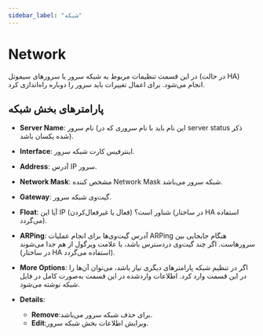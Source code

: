 ```yaml
---
sidebar_label: "شبکه"
---
```

<head>
  <title>شبکه  | مستندات سیموتل</title>
</head>

# Network

در این قسمت تنظیمات مربوط به شبكه سرور یا سرورهای سیموتل (در حالت HA) انجام می‌شود. برای اعمال تغییرات باید سرور را دوباره راه‌اندازی کرد.

## پارامتر‌های بخش شبکه
- **Server Name**: نام سرور (این نام باید با نام سروری كه در server status ذکر شده یكسان باشد).

- **Interface**: اینترفیس کارت شبکه سرور.

- **Address**: آدرس IP سرور.

- **Network Mask**: مشخص کننده Network Mask شبکه سرور می‌باشد.

- **Gateway**: گیت‌وی شبکه سرور.

- **Float**: آیا این IP شناور است؟ (فعال یا غیرفعال‌‌کردن) (در ساختار HA استفاده می‌گردد).

- **ARPing**: آدرس گیت‌وی‌‌ها برای انجام عملیات ARPing هنگام جابجایی بین سرور‌‌هاست. اگر چند گیت‌وی دردسترس باشد، با علامت ویرگول از هم جدا می‌‌شوند (در ساختار HA استفاده می‌گردد).

- **More Options**: اگر در تنظیم شبكه پارامترهای دیگری نیاز باشد، می‌‌توان آن‌‌ها را در این قسمت وارد کرد. اطلاعات واردشده در این قسمت به‌صورت كامل در فایل شبكه نوشته می‌‌شود.

- **Details**:
	- **Remove**:برای حذف شبکه سرور می‌باشد.
	- **Edit**:ویرایش اطلاعات بخش شبکه سرور.